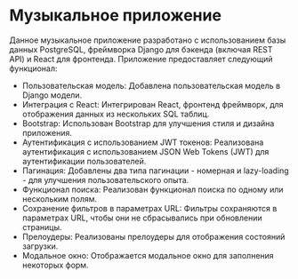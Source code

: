 # Музыкальное приложение

Данное музыкальное приложение разработано с использованием базы данных PostgreSQL, фреймворка Django для бэкенда (включая REST API) и React для фронтенда. Приложение предоставляет следующий функционал:

- Пользовательская модель: Добавлена пользовательская модель в Django модели.
- Интеграция с React: Интегрирован React, фронтенд фреймворк, для отображения данных из нескольких SQL таблиц.
- Bootstrap: Использован Bootstrap для улучшения стиля и дизайна приложения.
- Аутентификация с использованием JWT токенов: Реализована аутентификация с использованием JSON Web Tokens (JWT) для аутентификации пользователей.
- Пагинация: Добавлены два типа пагинации - номерная и lazy-loading - для улучшения пользовательского опыта.
- Функционал поиска: Реализован функционал поиска по одному или нескольким полям.
- Сохранение фильтров в параметрах URL: Фильтры сохраняются в параметрах URL, чтобы они не сбрасывались при обновлении страницы.
- Прелоудеры: Реализованы прелоудеры для отображения состояний загрузки.
- Модальное окно: Отображается модальное окно для заполнения некоторых форм.
